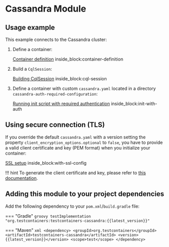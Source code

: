 # Cassandra Module

## Usage example

This example connects to the Cassandra cluster:

1. Define a container:
    <!--codeinclude-->
    [Container definition](../../../modules/cassandra/src/test/java/org/testcontainers/cassandra/CassandraContainerTest.java) inside_block:container-definition
    <!--/codeinclude-->

2. Build a `CqlSession`:
    <!--codeinclude-->
    [Building CqlSession](../../../modules/cassandra/src/test/java/org/testcontainers/cassandra/CassandraContainerTest.java) inside_block:cql-session
    <!--/codeinclude-->

3. Define a container with custom `cassandra.yaml` located in a directory `cassandra-auth-required-configuration`:
    
    <!--codeinclude-->
    [Running init script with required authentication](../../../modules/cassandra/src/test/java/org/testcontainers/cassandra/CassandraContainerTest.java) inside_block:init-with-auth
    <!--/codeinclude-->

## Using secure connection (TLS)

If you override the default `cassandra.yaml` with a version setting the property `client_encryption_options.optional` 
to `false`, you have to provide a valid client certificate and key (PEM format) when you initialize your container:

<!--codeinclude-->
[SSL setup](../../../modules/cassandra/src/test/java/org/testcontainers/cassandra/CassandraContainerTest.java) inside_block:with-ssl-config
<!--/codeinclude-->

!!! hint
    To generate the client certificate and key, please refer to
    [this documentation](https://docs.datastax.com/en/cassandra-oss/3.x/cassandra/configuration/secureSSLCertificates.html). 

## Adding this module to your project dependencies

Add the following dependency to your `pom.xml`/`build.gradle` file:

=== "Gradle"
    ```groovy
    testImplementation "org.testcontainers:testcontainers-cassandra:{{latest_version}}"
    ```

=== "Maven"
    ```xml
    <dependency>
        <groupId>org.testcontainers</groupId>
        <artifactId>testcontainers-cassandra</artifactId>
        <version>{{latest_version}}</version>
        <scope>test</scope>
    </dependency>
    ```
